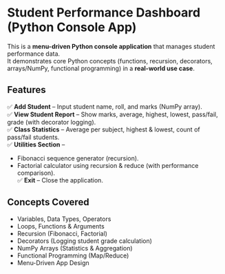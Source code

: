 #  Student Performance Dashboard (Python Console App)

This is a **menu-driven Python console application** that manages student performance data.  
It demonstrates core Python concepts (functions, recursion, decorators, arrays/NumPy, functional programming) in a **real-world use case**.  


##  Features

✅ **Add Student** – Input student name, roll, and marks (NumPy array).  
✅ **View Student Report** – Show marks, average, highest, lowest, pass/fail, grade (with decorator logging).  
✅ **Class Statistics** – Average per subject, highest & lowest, count of pass/fail students.  
✅ **Utilities Section** –  
   - Fibonacci sequence generator (recursion).  
   - Factorial calculator using recursion & reduce (with performance comparison).  
✅ **Exit** – Close the application.  


##  Concepts Covered
- Variables, Data Types, Operators  
- Loops, Functions & Arguments  
- Recursion (Fibonacci, Factorial)  
- Decorators (Logging student grade calculation)  
- NumPy Arrays (Statistics & Aggregation)  
- Functional Programming (Map/Reduce)  
- Menu-Driven App Design  

